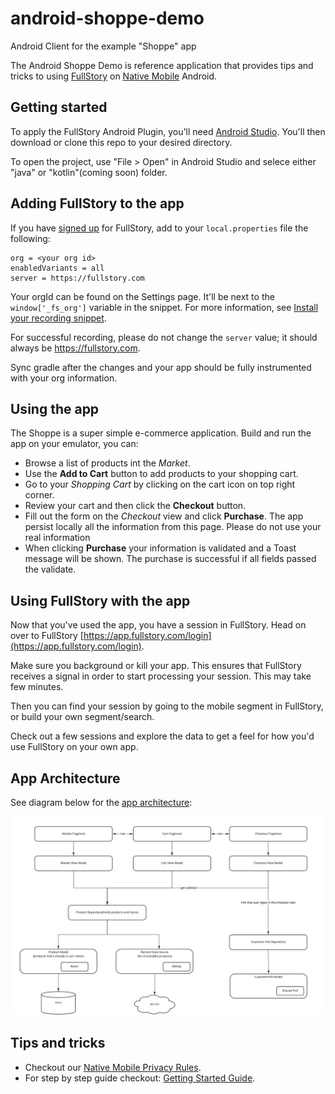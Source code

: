 # android-shoppe-demo

Android Client for the example "Shoppe" app

The Android Shoppe Demo is reference application that provides tips and tricks to using [FullStory](https://www.fullstory.com/) on [Native Mobile](https://www.fullstory.com/mobile-apps/) Android.

## Getting started

To apply the FullStory Android Plugin, you'll need [Android Studio](https://developer.android.com/studio). You'll then download or clone this repo to your desired directory.

To open the project, use "File > Open" in Android Studio and selece either "java" or "kotlin"(coming soon) folder.

## Adding FullStory to the app

If you have [signed up](https://www.fullstory.com/plans/) for FullStory, add to your `local.properties` file the following:
```
org = <your org id>
enabledVariants = all
server = https://fullstory.com
```
Your orgId can be found on the Settings page.  It'll be next to the `window['_fs_org']` variable in the snippet.  For more information, see [Install your recording snippet](https://help.fullstory.com/hc/en-us/articles/360020828233#Install).

For successful recording, please do not change the `server` value; it should always be https://fullstory.com.

Sync gradle after the changes and your app should be fully instrumented with your org information.

## Using the app

The Shoppe is a super simple e-commerce application. Build and run the app on your emulator, you can:

- Browse a list of products int the _Market_.
- Use the **Add to Cart** button to add products to your shopping cart.
- Go to your _Shopping Cart_ by clicking on the cart icon on top right corner.
- Review your cart and then click the **Checkout** button.
- Fill out the form on the _Checkout_ view and click **Purchase**. The app persist locally all the information from this page. Please do not use your real information
- When clicking **Purchase** your information is validated and a Toast message will be shown. The purchase is successful if all fields passed the validate.

## Using FullStory with the app

Now that you've used the app, you have a session in FullStory. Head on over to FullStory [https://app.fullstory.com/login](https://app.fullstory.com/login).

Make sure you background or kill your app. This ensures that FullStory receives a signal in order to start processing your session. This may take few minutes.

Then you can find your session by going to the mobile segment in FullStory, or build your own segment/search.

Check out a few sessions and explore the data to get a feel for how you'd use FullStory on your own app.

## App Architecture

See diagram below for the [app architecture](https://developer.android.com/jetpack/docs/guide):

![Diagram](readmeImages/diagram.jpg "App architecture diagram")

## Tips and tricks

- Checkout our [Native Mobile Privacy Rules](https://help.fullstory.com/hc/en-us/articles/360043356573-Native-Mobile-Privacy-Rules).
- For step by step guide checkout: [Getting Started Guide](https://help.fullstory.com/hc/en-us/articles/360040596093-Getting-Started-with-Android-Recording).